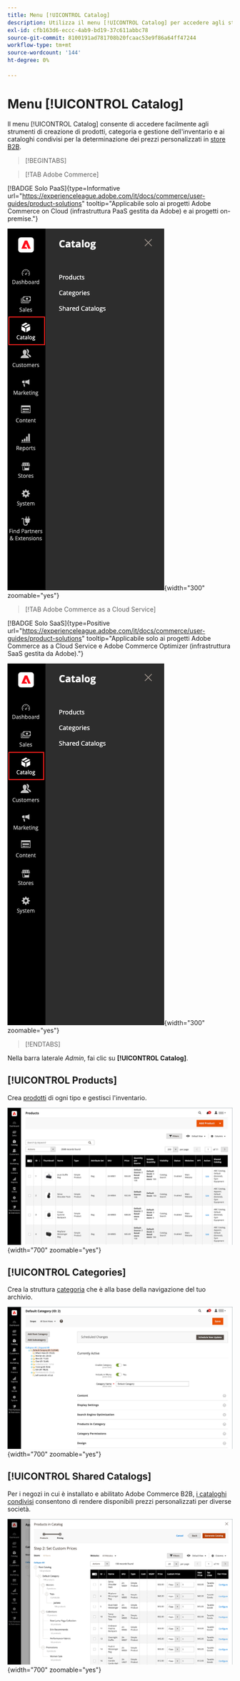 ```yaml
---
title: Menu [!UICONTROL Catalog]
description: Utilizza il menu [!UICONTROL Catalog] per accedere agli strumenti di creazione prodotti, categoria e gestione inventari.
exl-id: cfb163d6-eccc-4ab9-bd19-37c611abbc78
source-git-commit: 8100191ad781708b20fcaac53e9f86a64ff47244
workflow-type: tm+mt
source-wordcount: '144'
ht-degree: 0%

---
```


# Menu [!UICONTROL Catalog]

Il menu [!UICONTROL Catalog] consente di accedere facilmente agli strumenti di creazione di prodotti, categoria e gestione dell&#39;inventario e ai cataloghi condivisi per la determinazione dei prezzi personalizzati in [store B2B](https://experienceleague.adobe.com/docs/commerce-admin/b2b/introduction.html?lang=it).

>[!BEGINTABS]

>[!TAB Adobe Commerce]

[!BADGE Solo PaaS]{type=Informative url="https://experienceleague.adobe.com/it/docs/commerce/user-guides/product-solutions" tooltip="Applicabile solo ai progetti Adobe Commerce on Cloud (infrastruttura PaaS gestita da Adobe) e ai progetti on-premise."}

![Menu Catalogo](./assets/admin-menu-catalog.png){width="300" zoomable="yes"}

>[!TAB Adobe Commerce as a Cloud Service]

[!BADGE Solo SaaS]{type=Positive url="https://experienceleague.adobe.com/it/docs/commerce/user-guides/product-solutions" tooltip="Applicabile solo ai progetti Adobe Commerce as a Cloud Service e Adobe Commerce Optimizer (infrastruttura SaaS gestita da Adobe)."}

![Menu Catalogo](./assets/admin-menu-catalog-accs.png){width="300" zoomable="yes"}

>[!ENDTABS]

Nella barra laterale _Admin_, fai clic su **[!UICONTROL Catalog]**.

## [!UICONTROL Products]

Crea [prodotti](products-list.md) di ogni tipo e gestisci l&#39;inventario.

![Griglia prodotti](./assets/products-grid.png){width="700" zoomable="yes"}

## [!UICONTROL Categories]

Crea la struttura [categoria](categories.md) che è alla base della navigazione del tuo archivio.

![Area di lavoro categoria](./assets/category-workspace.png){width="700" zoomable="yes"}

## [!UICONTROL Shared Catalogs]

Per i negozi in cui è installato e abilitato Adobe Commerce B2B, [i cataloghi condivisi](https://experienceleague.adobe.com/docs/commerce-admin/b2b/shared-catalogs/catalog-shared.html?lang=it) consentono di rendere disponibili prezzi personalizzati per diverse società.

![Prodotti del catalogo condiviso](./assets/shared-catalog-setup.png){width="700" zoomable="yes"}
